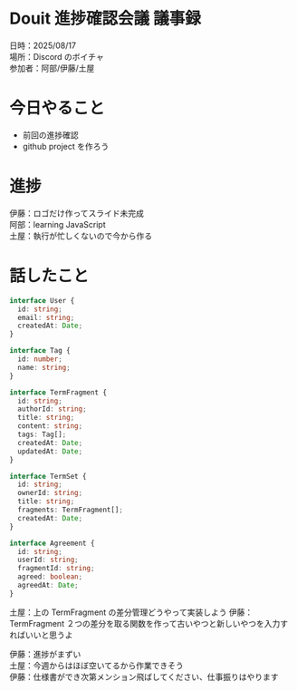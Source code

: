 # Douit 進捗確認会議 議事録

日時：2025/08/17  
場所：Discord のボイチャ  
参加者：阿部/伊藤/土屋

# 今日やること

- 前回の進捗確認
- github project を作ろう

# 進捗

伊藤：ロゴだけ作ってスライド未完成  
阿部：learning JavaScript  
土屋：執行が忙しくないので今から作る

# 話したこと

```typescript
interface User {
  id: string;
  email: string;
  createdAt: Date;
}

interface Tag {
  id: number;
  name: string;
}

interface TermFragment {
  id: string;
  authorId: string;
  title: string;
  content: string;
  tags: Tag[];
  createdAt: Date;
  updatedAt: Date;
}

interface TermSet {
  id: string;
  ownerId: string;
  title: string;
  fragments: TermFragment[];
  createdAt: Date;
}

interface Agreement {
  id: string;
  userId: string;
  fragmentId: string;
  agreed: boolean;
  agreedAt: Date;
}
```

土屋：上の TermFragment の差分管理どうやって実装しよう
伊藤：TermFragment ２つの差分を取る関数を作って古いやつと新しいやつを入力すればいいと思うよ

伊藤：進捗がまずい  
土屋：今週からはほぼ空いてるから作業できそう  
伊藤：仕様書ができ次第メンション飛ばしてください、仕事振りはやります

